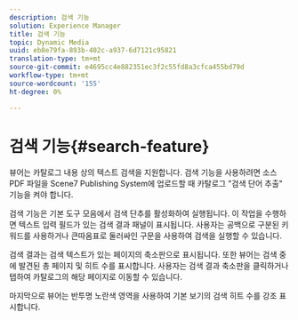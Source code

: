 ```yaml
---
description: 검색 기능
solution: Experience Manager
title: 검색 기능
topic: Dynamic Media
uuid: eb8e79fa-893b-402c-a937-6d7121c95821
translation-type: tm+mt
source-git-commit: e4695cc4e882351ec3f2c55fd8a3cfca455bd79d
workflow-type: tm+mt
source-wordcount: '155'
ht-degree: 0%

---
```



# 검색 기능{#search-feature}

뷰어는 카탈로그 내용 상의 텍스트 검색을 지원합니다. 검색 기능을 사용하려면 소스 PDF 파일을 Scene7 Publishing System에 업로드할 때 카탈로그 &quot;검색 단어 추출&quot; 기능을 켜야 합니다.

검색 기능은 기본 도구 모음에서 검색 단추를 활성화하여 실행됩니다. 이 작업을 수행하면 텍스트 입력 필드가 있는 검색 결과 패널이 표시됩니다. 사용자는 공백으로 구분된 키워드를 사용하거나 큰따옴표로 둘러싸인 구문을 사용하여 검색을 실행할 수 있습니다.

검색 결과는 검색 텍스트가 있는 페이지의 축소판으로 표시됩니다. 또한 뷰어는 검색 중에 발견된 총 페이지 및 히트 수를 표시합니다. 사용자는 검색 결과 축소판을 클릭하거나 탭하여 카탈로그의 해당 페이지로 이동할 수 있습니다.

마지막으로 뷰어는 반투명 노란색 영역을 사용하여 기본 보기의 검색 히트 수를 강조 표시합니다.

